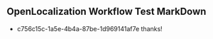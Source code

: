 ## OpenLocalization Workflow Test MarkDown
* c756c15c-1a5e-4b4a-87be-1d969141af7e thanks!

<!--HONumber=Jul16_HO4-->


